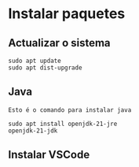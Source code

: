 # Instalar paquetes
## Actualizar o sistema
    sudo apt update
    sudo apt dist-upgrade 

## Java

    Esto é o comando para instalar java

    sudo apt install openjdk-21-jre
    openjdk-21-jdk

## Instalar VSCode
